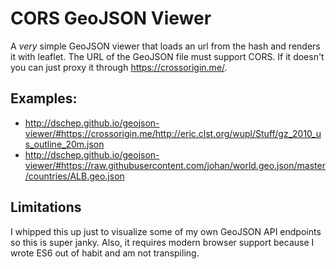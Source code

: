 # CORS GeoJSON Viewer

A _very_ simple GeoJSON viewer that loads an url from the hash and renders it
with leaflet. The URL of the GeoJSON file must support CORS. If it doesn't you
can just proxy it through https://crossorigin.me/.

## Examples:
 * http://dschep.github.io/geojson-viewer/#https://crossorigin.me/http://eric.clst.org/wupl/Stuff/gz_2010_us_outline_20m.json
 * http://dschep.github.io/geojson-viewer/#https://raw.githubusercontent.com/johan/world.geo.json/master/countries/ALB.geo.json

## Limitations
I whipped this up just to visualize some of my own GeoJSON API endpoints so this
is super janky. Also, it requires modern browser support because I wrote ES6
out of habit and am not transpiling.
